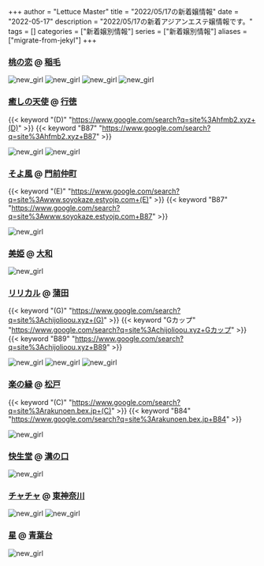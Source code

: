 +++
author = "Lettuce Master"
title = "2022/05/17の新着嬢情報"
date = "2022-05-17"
description = "2022/05/17の新着アジアンエステ嬢情報です。"
tags = []
categories = ["新着嬢別情報"]
series = ["新着嬢別情報"]
aliases = ["migrate-from-jekyl"]
+++
### [桃の恋](https://momo-koi.est.cm/) @ [稲毛](/post/inage)


![new_girl](https://momo-koi.est.cm/photos/sites/32/2022/05/2022051606445431.jpg_300X400.jpg)
![new_girl](https://momo-koi.est.cm/photos/sites/32/2022/05/2022051606445574.jpg_300X400.jpg)
![new_girl](https://momo-koi.est.cm/photos/sites/32/2022/05/2022051606445696.jpg_300X400.jpg)
![new_girl](https://momo-koi.est.cm/photos/sites/32/2022/05/2022051606445773.jpg_300X400.jpg)
### [癒しの天使](http://hfmb2.xyz/) @ [行徳](/post/gyotoku)
{{< keyword "(D)" "https://www.google.com/search?q=site%3Ahfmb2.xyz+(D)" >}} {{< keyword "B87" "https://www.google.com/search?q=site%3Ahfmb2.xyz+B87" >}} 

![new_girl](https://i.imgur.com/hUBsK7O.jpeg)
![new_girl](https://i.imgur.com/h0HF9a2.jpeg)
### [そよ風](http://www.soyokaze.estyojp.com/) @ [門前仲町](/post/monzennakacho)
{{< keyword "(E)" "https://www.google.com/search?q=site%3Awww.soyokaze.estyojp.com+(E)" >}} {{< keyword "B87" "https://www.google.com/search?q=site%3Awww.soyokaze.estyojp.com+B87" >}} 

![new_girl](https://i.imgur.com/ge1xhRM.jpeg)
### [美姫](http://hfmk14.xyz/) @ [大和](/post/yamato)


![new_girl](https://i.imgur.com/CkNkK0h.jpeg)
### [リリカル](http://chijolioou.xyz/) @ [蒲田](/post/kamata)
{{< keyword "(G)" "https://www.google.com/search?q=site%3Achijolioou.xyz+(G)" >}} {{< keyword "Gカップ" "https://www.google.com/search?q=site%3Achijolioou.xyz+Gカップ" >}} {{< keyword "B89" "https://www.google.com/search?q=site%3Achijolioou.xyz+B89" >}} 

![new_girl](https://i.imgur.com/ReFXjvK.jpeg)
![new_girl](https://i.imgur.com/AVyOeyS.jpeg)
![new_girl](https://i.imgur.com/v2znNAM.jpeg)
### [楽の縁](https://rakunoen.bex.jp/) @ [松戸](/post/matsudo)
{{< keyword "(C)" "https://www.google.com/search?q=site%3Arakunoen.bex.jp+(C)" >}} {{< keyword "B84" "https://www.google.com/search?q=site%3Arakunoen.bex.jp+B84" >}} 

![new_girl](https://rakunoen.bex.jp/2/uploadimg/1652702122.jpg)
### [快生堂](http://hfml20.xyz/) @ [溝の口](/post/mizonoguchi)


![new_girl](https://i.imgur.com/eesnvt4.jpeg)
### [チャチャ](https://e-chacha.net/) @ [東神奈川](/post/higashikanagawa)


![new_girl](https://e-chacha.net/images/st/st_emi1.jpg)
![new_girl](https://e-chacha.net/images/st/st_emi2.jpg)
### [星](http://www.hoshi-aroma.xyz/) @ [青葉台](/post/aobadai)


![new_girl](https://i.imgur.com/8d6xXLQ.jpeg)

